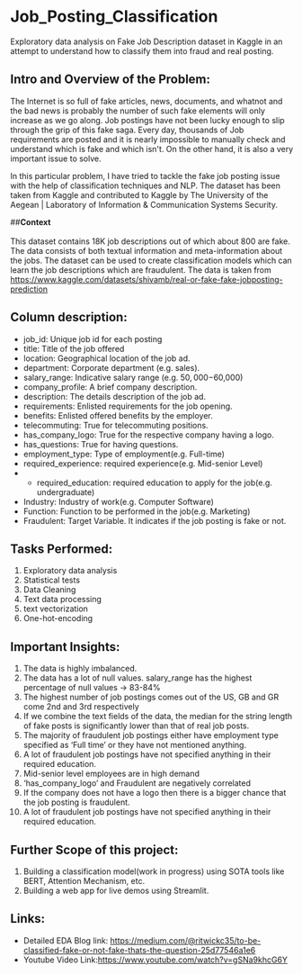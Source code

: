 # Job_Posting_Classification
Exploratory data analysis on Fake Job Description dataset in Kaggle in an attempt to understand how to classify them into fraud and real posting.
## **Intro and Overview of the Problem:**
The Internet is so full of fake articles, news, documents, and whatnot and the bad news is probably the number of such fake elements will only increase as we go along. Job postings have not been lucky enough to slip through the grip of this fake saga. Every day, thousands of Job requirements are posted and it is nearly impossible to manually check and understand which is fake and which isn't. On the other hand, it is also a very important issue to solve.

In this particular problem, I have tried to tackle the fake job posting issue with the help of classification techniques and NLP. The dataset has been taken from Kaggle and contributed to Kaggle by The University of the Aegean | Laboratory of Information & Communication Systems Security.

##**Context**<br><br>
This dataset contains 18K job descriptions out of which about 800 are fake. The data consists of both textual information and meta-information about the jobs. The dataset can be used to create classification models which can learn the job descriptions which are fraudulent.
The data is taken from https://www.kaggle.com/datasets/shivamb/real-or-fake-fake-jobposting-prediction

## Column description:
* job_id: Unique job id for each posting
* title: Title of the job offered
* location: Geographical location of the job ad.
* department: Corporate department (e.g. sales).
* salary_range: Indicative salary range (e.g. $50,000-$60,000)
* company_profile: A brief company description.
* description: The details description of the job ad.
* requirements: Enlisted requirements for the job opening.
* benefits: Enlisted offered benefits by the employer.
* telecommuting: True for telecommuting positions.
* has_company_logo: True for the respective company having a logo.
* has_questions: True for having questions.
* employment_type: Type of employment(e.g. Full-time)
* required_experience: required experience(e.g. Mid-senior Level)
* * required_education: required education to apply for the job(e.g. undergraduate)
* Industry: Industry of work(e.g. Computer Software)
* Function: Function to be performed in the job(e.g. Marketing)
* Fraudulent: Target Variable. It indicates if the job posting is fake or not.

## Tasks Performed:
1. Exploratory data analysis
2. Statistical tests
3. Data Cleaning
4. Text data processing
5. text vectorization
6. One-hot-encoding
   
## Important Insights:
1. The data is highly imbalanced.
2. The data has a lot of null values. salary_range has the highest percentage of null values -> 83-84%
3. The highest number of job postings comes out of the US, GB and GR come 2nd and 3rd respectively
4. If we combine the text fields of the data, the median for the string length of fake posts is significantly lower than that of real job posts.
5. The majority of fraudulent job postings either have employment type specified as ‘Full time’ or they have not mentioned anything.
6. A lot of fraudulent job postings have not specified anything in their required education.
7. Mid-senior level employees are in high demand
8. ‘has_company_logo’ and Fraudulent are negatively correlated
9. If the company does not have a logo then there is a bigger chance that the job posting is fraudulent.
10. A lot of fraudulent job postings have not specified anything in their required education.

## Further Scope of this project:
1. Building a classification model(work in progress) using SOTA tools like BERT, Attention Mechanism, etc.
2. Building a web app for live demos using Streamlit.

## Links:
* Detailed EDA Blog link: https://medium.com/@ritwickc35/to-be-classified-fake-or-not-fake-thats-the-question-25d77546a1e6
* Youtube Video Link:https://www.youtube.com/watch?v=gSNa9khcG6Y

